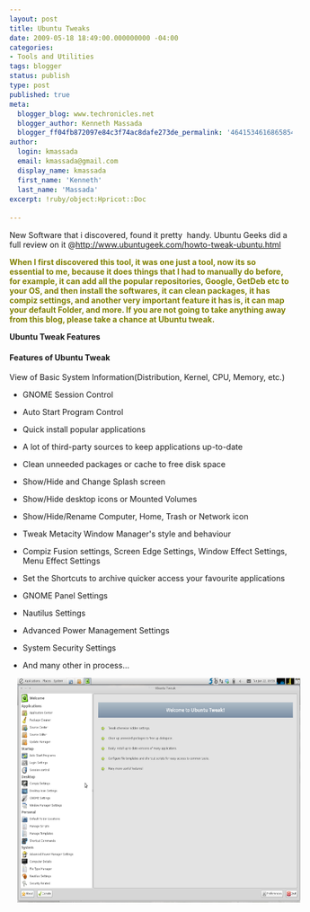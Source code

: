 ```yaml
---
layout: post
title: Ubuntu Tweaks
date: 2009-05-18 18:49:00.000000000 -04:00
categories:
- Tools and Utilities
tags: blogger
status: publish
type: post
published: true
meta:
  blogger_blog: www.techronicles.net
  blogger_author: Kenneth Massada
  blogger_ff04fb872097e84c3f74ac8dafe273de_permalink: '4641534616865854658'
author:
  login: kmassada
  email: kmassada@gmail.com
  display_name: kmassada
  first_name: 'Kenneth'
  last_name: 'Massada'
excerpt: !ruby/object:Hpricot::Doc

---
```

<p>New Software that i discovered, found it pretty  handy. Ubuntu Geeks did a full review on it @<a href="http://www.ubuntugeek.com/howto-tweak-ubuntu.html">http://www.ubuntugeek.com/howto-tweak-ubuntu.html</a></p>
<p><strong><span style="color:olive;">When I first discovered this tool, it was one just a tool, now its so essential to me, because it does things that I had to manually do before, for example, it can add all the popular repositories, Google, GetDeb etc to your OS, and then install the softwares, it can clean packages, it has compiz settings, and another very important feature it has is, it can map your default Folder, and more. If you are not going to take anything away from this blog, please take a chance at Ubuntu tweak. </span></strong></p>
<p><strong>Ubuntu Tweak Features</strong><br />
<h4>Features of Ubuntu Tweak</h4>
<p>View of Basic System Information(Distribution, Kernel, CPU, Memory, etc.)
<ul>
<li>GNOME Session Control</li>
<p>
<li>Auto Start Program Control</li>
<p>
<li>Quick install popular applications</li>
<p>
<li>A lot of third-party sources to keep applications up-to-date</li>
<p>
<li>Clean unneeded packages or cache to free disk space</li>
<p>
<li>Show/Hide and Change Splash screen</li>
<p>
<li>Show/Hide desktop icons or Mounted Volumes</li>
<p>
<li>Show/Hide/Rename Computer, Home, Trash or Network icon</li>
<p>
<li>Tweak Metacity Window Manager's style and behaviour</li>
<p>
<li>Compiz Fusion settings, Screen Edge Settings, Window Effect Settings, Menu Effect Settings</li>
<p>
<li>Set the Shortcuts to archive quicker access your favourite applications</li>
<p>
<li>GNOME Panel Settings</li>
<p>
<li>Nautilus Settings</li>
<p>
<li>Advanced Power Management Settings</li>
<p>
<li>System Security Settings</li>
<p>
<li>And many other in process...</li>
</ul>
<p>
<div class="separator" style="clear:both;text-align:center;"><a href="http://techronilces.files.wordpress.com/2009/05/27b10-home_phynx_workspace-1_001.png" style="margin-left:1em;margin-right:1em;"><img border="0" height="400" src="/images/wp/27b10-home_phynx_workspace-1_001.png?w=300" width="640" /></a></div>
<p></p>
